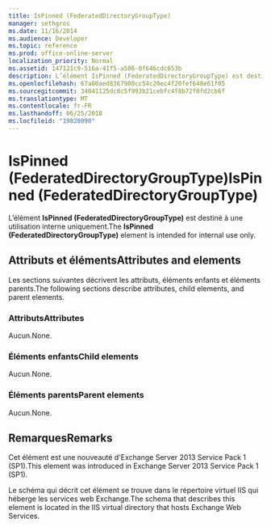 ```yaml
---
title: IsPinned (FederatedDirectoryGroupType)
manager: sethgros
ms.date: 11/16/2014
ms.audience: Developer
ms.topic: reference
ms.prod: office-online-server
localization_priority: Normal
ms.assetid: 147121c9-516a-41f5-a506-0f646cdc653b
description: L’élément IsPinned (FederatedDirectoryGroupType) est destiné à une utilisation interne uniquement.
ms.openlocfilehash: 67a80aed8367900cc54c20ec4f20fef648e61f05
ms.sourcegitcommit: 34041125dc8c5f993b21cebfc4f8b72f0fd2cb6f
ms.translationtype: MT
ms.contentlocale: fr-FR
ms.lasthandoff: 06/25/2018
ms.locfileid: "19828090"
---
```

# <a name="ispinned-federateddirectorygrouptype"></a><span data-ttu-id="b4345-103">IsPinned (FederatedDirectoryGroupType)</span><span class="sxs-lookup"><span data-stu-id="b4345-103">IsPinned (FederatedDirectoryGroupType)</span></span>

<span data-ttu-id="b4345-104">L’élément **IsPinned (FederatedDirectoryGroupType)** est destiné à une utilisation interne uniquement.</span><span class="sxs-lookup"><span data-stu-id="b4345-104">The **IsPinned (FederatedDirectoryGroupType)** element is intended for internal use only.</span></span> 

## <a name="attributes-and-elements"></a><span data-ttu-id="b4345-105">Attributs et éléments</span><span class="sxs-lookup"><span data-stu-id="b4345-105">Attributes and elements</span></span>

<span data-ttu-id="b4345-106">Les sections suivantes décrivent les attributs, éléments enfants et éléments parents.</span><span class="sxs-lookup"><span data-stu-id="b4345-106">The following sections describe attributes, child elements, and parent elements.</span></span>
  
### <a name="attributes"></a><span data-ttu-id="b4345-107">Attributs</span><span class="sxs-lookup"><span data-stu-id="b4345-107">Attributes</span></span>

<span data-ttu-id="b4345-108">Aucun.</span><span class="sxs-lookup"><span data-stu-id="b4345-108">None.</span></span>
  
### <a name="child-elements"></a><span data-ttu-id="b4345-109">Éléments enfants</span><span class="sxs-lookup"><span data-stu-id="b4345-109">Child elements</span></span>

<span data-ttu-id="b4345-110">Aucun.</span><span class="sxs-lookup"><span data-stu-id="b4345-110">None.</span></span>
  
### <a name="parent-elements"></a><span data-ttu-id="b4345-111">Éléments parents</span><span class="sxs-lookup"><span data-stu-id="b4345-111">Parent elements</span></span>

<span data-ttu-id="b4345-112">Aucun.</span><span class="sxs-lookup"><span data-stu-id="b4345-112">None.</span></span>
  
## <a name="remarks"></a><span data-ttu-id="b4345-113">Remarques</span><span class="sxs-lookup"><span data-stu-id="b4345-113">Remarks</span></span>

<span data-ttu-id="b4345-114">Cet élément est une nouveauté d'Exchange Server 2013 Service Pack 1 (SP1).</span><span class="sxs-lookup"><span data-stu-id="b4345-114">This element was introduced in Exchange Server 2013 Service Pack 1 (SP1).</span></span>
  
<span data-ttu-id="b4345-115">Le schéma qui décrit cet élément se trouve dans le répertoire virtuel IIS qui héberge les services web Exchange.</span><span class="sxs-lookup"><span data-stu-id="b4345-115">The schema that describes this element is located in the IIS virtual directory that hosts Exchange Web Services.</span></span>
  

